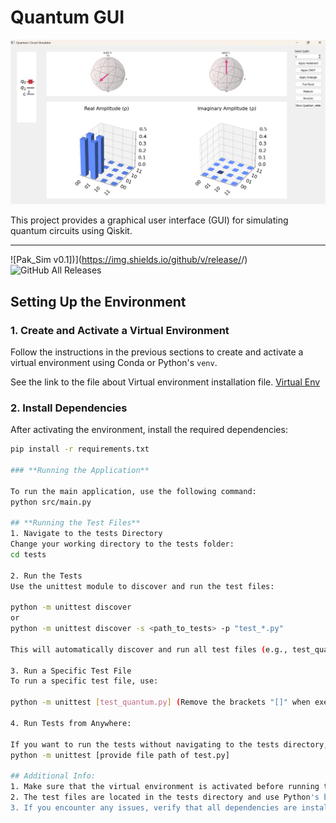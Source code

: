 # Quantum GUI

![Quantum GUI](Pak_Sim.png)

This project provides a graphical user interface (GUI) for simulating quantum circuits using Qiskit.

---

![Pak_Sim v0.1])](https://img.shields.io/github/v/release/<Panther>/<quantum-gui>)
![GitHub All Releases](https://img.shields.io/github/downloads/<Panther>/<quantum-gui>/total)


## **Setting Up the Environment**

### 1. **Create and Activate a Virtual Environment**
Follow the instructions in the previous sections to create and activate a virtual environment using Conda or Python's `venv`.

See the link to the file about Virtual environment installation file.
[Virtual Env](https://github.com/owaisishtiaqsiddiqui/quantum-gui/blob/main/Create%20Virtual_env.md)

### 2. **Install Dependencies**
After activating the environment, install the required dependencies:
```bash
pip install -r requirements.txt

### **Running the Application**

To run the main application, use the following command:
python src/main.py

## **Running the Test Files**
1. Navigate to the tests Directory
Change your working directory to the tests folder:
cd tests

2. Run the Tests
Use the unittest module to discover and run the test files:

python -m unittest discover
or
python -m unittest discover -s <path_to_tests> -p "test_*.py"

This will automatically discover and run all test files (e.g., test_quantum.py, test_gui.py) in the tests directory.

3. Run a Specific Test File
To run a specific test file, use:

python -m unittest [test_quantum.py] (Remove the brackets "[]" when executing the command)

4. Run Tests from Anywhere:

If you want to run the tests without navigating to the tests directory, provide the full path to the test file:
python -m unittest [provide file path of test.py]

## Additional Info:
1. Make sure that the virtual environment is activated before running the tests.
2. The test files are located in the tests directory and use Python's built-in unittest framework.
3. If you encounter any issues, verify that all dependencies are installed and the src module is correctly configured in the Python path.
